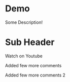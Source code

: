 # Demo

Some Description!

# Sub Header

Watch on Youtube

Added few more comments

Added few more comments 2